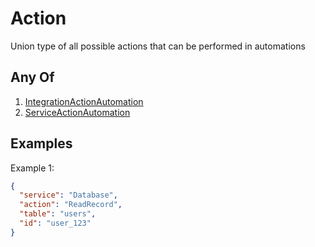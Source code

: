 # Action

Union type of all possible actions that can be performed in automations

## Any Of

1. [IntegrationActionAutomation](/docs/automation/action/integration)
2. [ServiceActionAutomation](/docs/automation/action/service)

## Examples

Example 1:

```json
{
  "service": "Database",
  "action": "ReadRecord",
  "table": "users",
  "id": "user_123"
}
```
